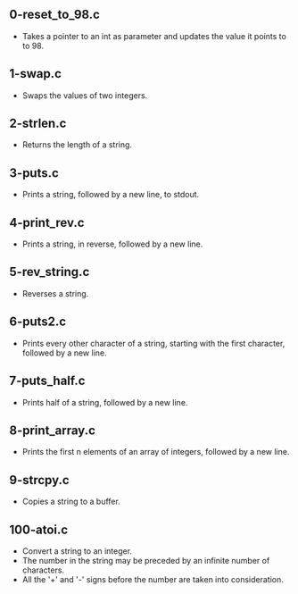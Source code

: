 ## 0-reset_to_98.c
- Takes a pointer to an int as parameter and updates the value it points to to 98.
## 1-swap.c
- Swaps the values of two integers.
## 2-strlen.c
- Returns the length of a string.
## 3-puts.c
- Prints a string, followed by a new line, to stdout.
## 4-print_rev.c
- Prints a string, in reverse, followed by a new line.
## 5-rev_string.c
- Reverses a string.
## 6-puts2.c
- Prints every other character of a string, starting with the first character,
  followed by a new line.
## 7-puts_half.c
- Prints half of a string, followed by a new line.
## 8-print_array.c
- Prints the first n elements of an array of integers, followed by a new line.
## 9-strcpy.c
- Copies a string to a buffer.
## 100-atoi.c
- Convert a string to an integer.
- The number in the string may be preceded by an infinite number of characters.
- All the '+' and '-' signs before the number are taken into consideration.
